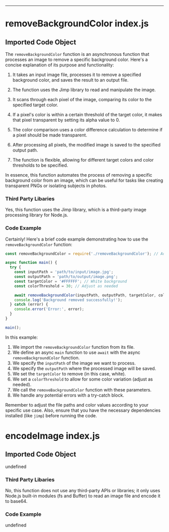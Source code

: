 

  

  

  

  

  

  

  

  

  

  

  

  
---
# removeBackgroundColor index.js
## Imported Code Object
The `removeBackgroundColor` function is an asynchronous function that processes an image to remove a specific background color. Here's a concise explanation of its purpose and functionality:

1. It takes an input image file, processes it to remove a specified background color, and saves the result to an output file.

2. The function uses the Jimp library to read and manipulate the image.

3. It scans through each pixel of the image, comparing its color to the specified target color.

4. If a pixel's color is within a certain threshold of the target color, it makes that pixel transparent by setting its alpha value to 0.

5. The color comparison uses a color difference calculation to determine if a pixel should be made transparent.

6. After processing all pixels, the modified image is saved to the specified output path.

7. The function is flexible, allowing for different target colors and color thresholds to be specified.

In essence, this function automates the process of removing a specific background color from an image, which can be useful for tasks like creating transparent PNGs or isolating subjects in photos.

### Third Party Libaries

Yes, this function uses the Jimp library, which is a third-party image processing library for Node.js.

### Code Example

Certainly! Here's a brief code example demonstrating how to use the `removeBackgroundColor` function:

```javascript
const removeBackgroundColor = require('./removeBackgroundColor'); // Adjust the path as needed

async function main() {
  try {
    const inputPath = 'path/to/input/image.jpg';
    const outputPath = 'path/to/output/image.png';
    const targetColor = '#FFFFFF'; // White background
    const colorThreshold = 30; // Adjust as needed

    await removeBackgroundColor(inputPath, outputPath, targetColor, colorThreshold);
    console.log('Background removed successfully!');
  } catch (error) {
    console.error('Error:', error);
  }
}

main();
```

In this example:

1. We import the `removeBackgroundColor` function from its file.
2. We define an async `main` function to use `await` with the async `removeBackgroundColor` function.
3. We specify the `inputPath` of the image we want to process.
4. We specify the `outputPath` where the processed image will be saved.
5. We set the `targetColor` to remove (in this case, white).
6. We set a `colorThreshold` to allow for some color variation (adjust as needed).
7. We call the `removeBackgroundColor` function with these parameters.
8. We handle any potential errors with a try-catch block.

Remember to adjust the file paths and color values according to your specific use case. Also, ensure that you have the necessary dependencies installed (like `jimp`) before running the code.

# encodeImage index.js
## Imported Code Object
undefined

### Third Party Libaries

No, this function does not use any third-party APIs or libraries; it only uses Node.js built-in modules (fs and Buffer) to read an image file and encode it to base64.

### Code Example

undefined


  

  

  

  

  

  

  